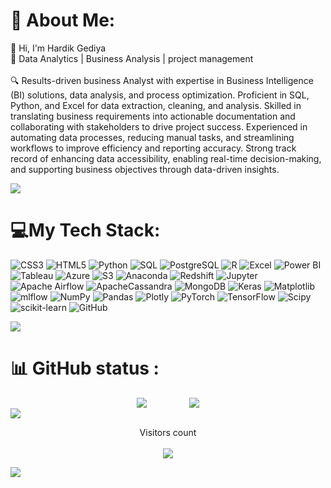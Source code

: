 # 💫 About Me:
👋 Hi, I'm Hardik Gediya<br>🚀 Data Analytics | Business Analysis | project management <br><br>🔍 Results-driven business Analyst with expertise in Business Intelligence (BI) solutions, data analysis, and process optimization. 
Proficient in SQL, Python, and Excel for data extraction, cleaning, and analysis. Skilled in translating business requirements into 
actionable documentation and collaborating with stakeholders to drive project success. Experienced in automating data processes, 
reducing manual tasks, and streamlining workflows to improve efficiency and reporting accuracy. Strong track record of enhancing 
data accessibility, enabling real-time decision-making, and supporting business objectives through data-driven insights.

<img src="https://user-images.githubusercontent.com/73097560/115834477-dbab4500-a447-11eb-908a-139a6edaec5c.gif">

# 💻My Tech Stack:
![CSS3](https://img.shields.io/badge/css3-%231572B6.svg?style=for-the-badge&logo=css3&logoColor=white) ![HTML5](https://img.shields.io/badge/html5-%23E34F26.svg?style=for-the-badge&logo=html5&logoColor=white) ![Python](https://img.shields.io/badge/python-%2314354C.svg?style=for-the-badge&logo=python&logoColor=white) ![SQL](https://img.shields.io/badge/SQL-%23276D8C.svg?style=for-the-badge&logo=sql&logoColor=white) ![PostgreSQL](https://img.shields.io/badge/PostgreSQL-%23316192.svg?style=for-the-badge&logo=postgresql&logoColor=white) ![R](https://img.shields.io/badge/r-%23276DC3.svg?style=for-the-badge&logo=r&logoColor=white) ![Excel](https://img.shields.io/badge/Microsoft%20Excel-%234B8B3B.svg?style=for-the-badge&logo=microsoft-excel&logoColor=white) ![Power BI](https://img.shields.io/badge/Power%20BI-%23F2C811.svg?style=for-the-badge&logo=powerbi&logoColor=white) ![Tableau](https://img.shields.io/badge/Tableau-%23000A5E.svg?style=for-the-badge&logo=tableau&logoColor=white) ![Azure](https://img.shields.io/badge/azure-%230072C6.svg?style=for-the-badge&logo=microsoftazure&logoColor=white) ![S3](https://img.shields.io/badge/amazon%20s3-%230972B8.svg?style=for-the-badge&logo=amazon-s3&logoColor=white) ![Anaconda](https://img.shields.io/badge/Anaconda-%2344A833.svg?style=for-the-badge&logo=anaconda&logoColor=white) ![Redshift](https://img.shields.io/badge/amazon%20redshift-%23E60012.svg?style=for-the-badge&logo=amazon-redshift&logoColor=white) ![Jupyter](https://img.shields.io/badge/jupyter-%23F37626.svg?style=for-the-badge&logo=jupyter&logoColor=white)
![Apache Airflow](https://img.shields.io/badge/Apache%20Airflow-017CEE?style=for-the-badge&logo=Apache%20Airflow&logoColor=white) ![ApacheCassandra](https://img.shields.io/badge/cassandra-%231287B1.svg?style=for-the-badge&logo=apache-cassandra&logoColor=white) ![MongoDB](https://img.shields.io/badge/MongoDB-%234ea94b.svg?style=for-the-badge&logo=mongodb&logoColor=white) ![Keras](https://img.shields.io/badge/Keras-%23D00000.svg?style=for-the-badge&logo=Keras&logoColor=white) ![Matplotlib](https://img.shields.io/badge/Matplotlib-%23ffffff.svg?style=for-the-badge&logo=Matplotlib&logoColor=black) ![mlflow](https://img.shields.io/badge/mlflow-%23d9ead3.svg?style=for-the-badge&logo=numpy&logoColor=blue) ![NumPy](https://img.shields.io/badge/numpy-%23013243.svg?style=for-the-badge&logo=numpy&logoColor=white) ![Pandas](https://img.shields.io/badge/pandas-%23150458.svg?style=for-the-badge&logo=pandas&logoColor=white) ![Plotly](https://img.shields.io/badge/Plotly-%233F4F75.svg?style=for-the-badge&logo=plotly&logoColor=white) ![PyTorch](https://img.shields.io/badge/PyTorch-%23EE4C2C.svg?style=for-the-badge&logo=PyTorch&logoColor=white) ![TensorFlow](https://img.shields.io/badge/TensorFlow-%23FF6F00.svg?style=for-the-badge&logo=TensorFlow&logoColor=white) ![Scipy](https://img.shields.io/badge/SciPy-%230C55A5.svg?style=for-the-badge&logo=scipy&logoColor=%white) ![scikit-learn](https://img.shields.io/badge/scikit--learn-%23F7931E.svg?style=for-the-badge&logo=scikit-learn&logoColor=white) ![GitHub](https://img.shields.io/badge/github-%23121011.svg?style=for-the-badge&logo=github&logoColor=white) 

<img src="https://user-images.githubusercontent.com/73097560/115834477-dbab4500-a447-11eb-908a-139a6edaec5c.gif">

# 📊 GitHub status :
<div style="display: flex; justify-content: center; gap: 20px;">
  <img src="https://github-readme-stats.vercel.app/api?username=harrypatel01&theme=merko&hide_border=false&include_all_commits=false&count_private=false" />
    &nbsp;&nbsp;&nbsp;  &nbsp;&nbsp;&nbsp;
  <img src="https://nirzak-streak-stats.vercel.app/?user=harrypatel01&theme=merko&hide_border=false" />
</div>

<img src="https://user-images.githubusercontent.com/73097560/115834477-dbab4500-a447-11eb-908a-139a6edaec5c.gif">
<p align="center"> 
  Visitors count <br><br>
  <img src="https://profile-counter.glitch.me/harrypatel01/count.svg" />
</p>
<img src="https://user-images.githubusercontent.com/73097560/115834477-dbab4500-a447-11eb-908a-139a6edaec5c.gif">
